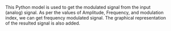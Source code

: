 This Python model is used to get the modulated signal from the input (analog) signal.
As per the values of Amplitude, Frequency, and modulation index, we can get frequency modulated signal.
The graphical representation of the resulted signal is also added.
